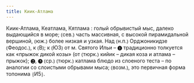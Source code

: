 ```yaml
---
title: Киик-Атлама
---
```


Киик-Атлама, Кеатлама, Кятлама
: голый обрывистый мыс, далеко выдающийся в море; ⦅сев.⦆ часть массивная, с высокой пирамидальной вершиной, ⦅юж.⦆ более низкая и узкая. Над ⦅н.п.⦆ Орджоникидзе ⦅Феодос.⦆, к ⦅В⦆; к ⦅ЮЗ⦆ от м. Святого Ильи – ❶ традиционно толкуется как «прыжок дикой козы» (от ⦅тюрк.⦆ кийик – дикая коза и атлама – прыжок); ❷, ❸ ⦅ср.⦆ ⦅тюрк.⦆ катлама блюдо из слоеного теста – по аналогии со слоистыми обрывами мыса; ⦅возм.⦆, это первичная форма топонима ⦃И5⦄.
